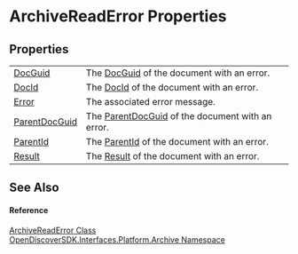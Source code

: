 # ArchiveReadError Properties




## Properties
<table>
<tr>
<td><a href="16694472-b9e5-4848-67e0-dacea4b32371">DocGuid</a></td>
<td>The <a href="1eceddf2-da6a-3a4d-970e-982a7d42eca6">DocGuid</a> of the document with an error.</td></tr>
<tr>
<td><a href="feeed5bb-c9dd-fff7-144c-a0ea743148fd">DocId</a></td>
<td>The <a href="747ff6df-0986-4816-f2ed-88e0b3b76403">DocId</a> of the document with an error.</td></tr>
<tr>
<td><a href="4a6823b4-bab7-13fe-ee94-d233387c255b">Error</a></td>
<td>The associated error message.</td></tr>
<tr>
<td><a href="150231ac-a51f-01bd-9bb2-4a9a844661dd">ParentDocGuid</a></td>
<td>The <a href="84259840-69d2-67e7-9903-2ff21154e06c">ParentDocGuid</a> of the document with an error.</td></tr>
<tr>
<td><a href="f72c2a70-6ebf-5221-1ab5-edcf588a0956">ParentId</a></td>
<td>The <a href="206b6d2c-3b59-09b2-8e46-a7fde2306a3e">ParentId</a> of the document with an error.</td></tr>
<tr>
<td><a href="81699261-f2a2-569e-04a6-ae26ae794169">Result</a></td>
<td>The <a href="afc45d77-b73b-c2ea-47d8-95bb69deb137">Result</a> of the document with an error.</td></tr>
</table>

## See Also


#### Reference
<a href="b9031582-4818-01ad-470e-4841821365a7">ArchiveReadError Class</a>  
<a href="dcc346b4-4dbe-f061-4b93-52d6a0a6fe6f">OpenDiscoverSDK.Interfaces.Platform.Archive Namespace</a>  
